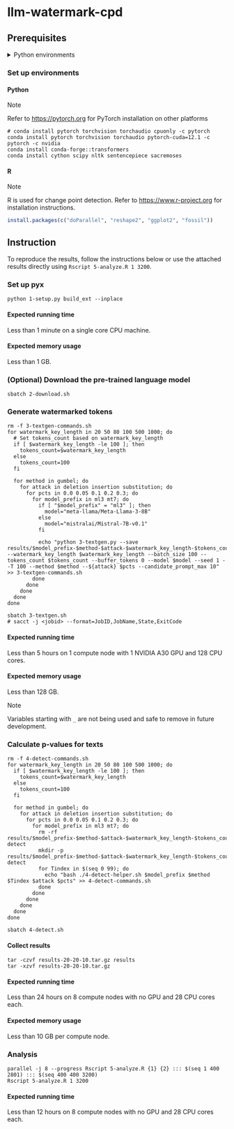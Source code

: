 # llm-watermark-cpd

## Prerequisites

<details closed>
<summary>Python environments</summary>

-   Cython==3.0.10
-   datasets==2.19.1
-   huggingface_hub==0.23.0
-   nltk==3.8.1
-   numpy==1.26.4
-   sacremoses==0.0.53
-   scipy==1.13.0
-   sentencepiece==0.2.0
-   tokenizers==0.19.1
-   torch==2.3.0.post100
-   torchaudio==2.3.0
-   torchvision==0.18.0
-   tqdm==4.66.4
-   transformers==4.40.2

</details>

### Set up environments

#### Python

> [!NOTE]
> Refer to https://pytorch.org for PyTorch installation on other platforms

```shell
# conda install pytorch torchvision torchaudio cpuonly -c pytorch
conda install pytorch torchvision torchaudio pytorch-cuda=12.1 -c pytorch -c nvidia
conda install conda-forge::transformers
conda install cython scipy nltk sentencepiece sacremoses
```

#### R

> [!NOTE]
> R is used for change point detection. Refer to https://www.r-project.org for
> installation instructions.

```r
install.packages(c("doParallel", "reshape2", "ggplot2", "fossil"))
```

## Instruction

To reproduce the results, follow the instructions below or use the attached
results directly using `Rscript 5-analyze.R 1 3200`.

### Set up pyx

```shell
python 1-setup.py build_ext --inplace
```

#### Expected running time

Less than 1 minute on a single core CPU machine.

#### Expected memory usage

Less than 1 GB.

### (Optional) Download the pre-trained language model

```shell
sbatch 2-download.sh
```

### Generate watermarked tokens

```shell
rm -f 3-textgen-commands.sh
for watermark_key_length in 20 50 80 100 500 1000; do
  # Set tokens_count based on watermark_key_length
  if [ $watermark_key_length -le 100 ]; then
    tokens_count=$watermark_key_length
  else
    tokens_count=100
  fi

  for method in gumbel; do
    for attack in deletion insertion substitution; do
      for pcts in 0.0 0.05 0.1 0.2 0.3; do
        for model_prefix in ml3 mt7; do
          if [ "$model_prefix" = "ml3" ]; then
            model="meta-llama/Meta-Llama-3-8B"
          else
            model="mistralai/Mistral-7B-v0.1"
          fi

          echo "python 3-textgen.py --save results/$model_prefix-$method-$attack-$watermark_key_length-$tokens_count-$pcts.p --watermark_key_length $watermark_key_length --batch_size 100 --tokens_count $tokens_count --buffer_tokens 0 --model $model --seed 1 --T 100 --method $method --${attack} $pcts --candidate_prompt_max 10" >> 3-textgen-commands.sh
        done
      done
    done
  done
done

sbatch 3-textgen.sh
# sacct -j <jobid> --format=JobID,JobName,State,ExitCode
```

#### Expected running time

Less than 5 hours on 1 compute node with 1 NVIDIA A30 GPU and 128 CPU cores.

#### Expected memory usage

Less than 128 GB.

> [!NOTE]
> Variables starting with `_` are not being used and safe to remove in
> future development.

### Calculate p-values for texts

```shell
rm -f 4-detect-commands.sh
for watermark_key_length in 20 50 80 100 500 1000; do
  if [ $watermark_key_length -le 100 ]; then
    tokens_count=$watermark_key_length
  else
    tokens_count=100
  fi

  for method in gumbel; do
    for attack in deletion insertion substitution; do
      for pcts in 0.0 0.05 0.1 0.2 0.3; do
        for model_prefix in ml3 mt7; do
          rm -rf results/$model_prefix-$method-$attack-$watermark_key_length-$tokens_count-$pcts.p-detect
          mkdir -p results/$model_prefix-$method-$attack-$watermark_key_length-$tokens_count-$pcts.p-detect
          for Tindex in $(seq 0 99); do
            echo "bash ./4-detect-helper.sh $model_prefix $method $Tindex $attack $pcts" >> 4-detect-commands.sh
          done
        done
      done
    done
  done
done

sbatch 4-detect.sh
```

#### Collect results

```shell
tar -czvf results-20-20-10.tar.gz results
tar -xzvf results-20-20-10.tar.gz
```

#### Expected running time

Less than 24 hours on 8 compute nodes with no GPU and 28 CPU cores each.

#### Expected memory usage

Less than 10 GB per compute node.

### Analysis

```shell
parallel -j 8 --progress Rscript 5-analyze.R {1} {2} ::: $(seq 1 400 2801) ::: $(seq 400 400 3200)
Rscript 5-analyze.R 1 3200
```

#### Expected running time

Less than 12 hours on 8 compute nodes with no GPU and 28 CPU cores each.
